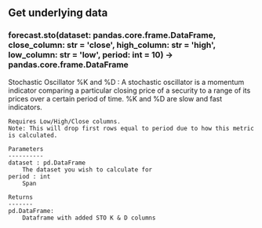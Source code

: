 ## Get underlying data 
### forecast.sto(dataset: pandas.core.frame.DataFrame, close_column: str = 'close', high_column: str = 'high', low_column: str = 'low', period: int = 10) -> pandas.core.frame.DataFrame

Stochastic Oscillator %K and %D : A stochastic oscillator is a momentum indicator comparing a particular closing
    price of a security to a range of its prices over a certain period of time. %K and %D are slow and fast indicators.

    Requires Low/High/Close columns.
    Note: This will drop first rows equal to period due to how this metric is calculated.

    Parameters
    ----------
    dataset : pd.DataFrame
        The dataset you wish to calculate for
    period : int
        Span

    Returns
    -------
    pd.DataFrame:
        Dataframe with added STO K & D columns
